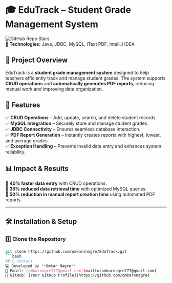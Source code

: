 # 🎓 EduTrack – Student Grade Management System  

![GitHub Repo Stars](https://img.shields.io/github/stars/omkarsnagre/EduTrack?style=social)  
📌 **Technologies:** Java, JDBC, MySQL, iText PDF, IntelliJ IDEA  

## 🚀 Project Overview  
EduTrack is a **student grade management system** designed to help teachers efficiently track and manage student grades. The system supports **CRUD operations** and **automatically generates PDF reports**, reducing manual work and improving data organization.  

## 🔹 Features  
✅ **CRUD Operations** – Add, update, search, and delete student records.  
✅ **MySQL Integration** – Securely store and manage student grades.  
✅ **JDBC Connectivity** – Ensures seamless database interaction.  
✅ **PDF Report Generation** – Instantly creates reports with highest, lowest, and average grades.  
✅ **Exception Handling** – Prevents invalid data entry and enhances system reliability.  

## 📊 Impact & Results  
📌 **40% faster data entry** with CRUD operations.  
📌 **35% reduced data retrieval time** with optimized MySQL queries.  
📌 **50% reduction in manual report creation time** using automated PDF reports.  

---

## 🛠 Installation & Setup  

### **1️⃣ Clone the Repository**
```bash
git clone https://github.com/omkarsnagre/EduTrack.git
```bash
## 📩 Contact  
💻 Developed by **Omkar Nagre**  
📧 Email: [omkarnagre777@gmail.com](mailto:omkarnagre777@gmail.com)  
🔗 GitHub: [Your GitHub Profile](https://github.com/omkarsnagre)  

